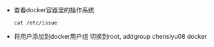 + 查看docker容器里的操作系统
    ```
    cat /etc/issue
    ```

+ 将用户添加到docker用户组
切换到root, addgroup chensiyu08 docker